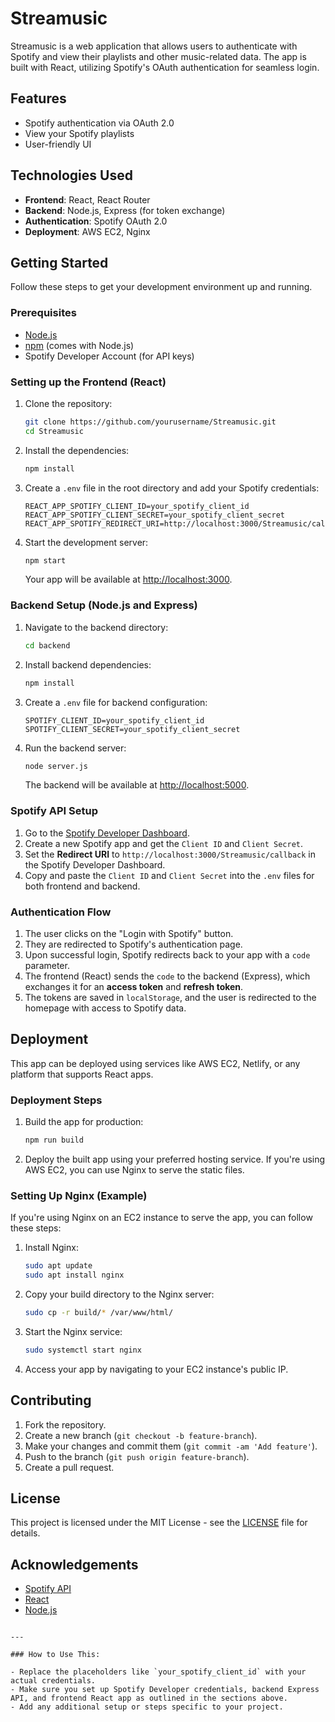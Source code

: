 # Streamusic

Streamusic is a web application that allows users to authenticate with Spotify and view their playlists and other music-related data. The app is built with React, utilizing Spotify's OAuth authentication for seamless login.

## Features

- Spotify authentication via OAuth 2.0
- View your Spotify playlists
- User-friendly UI

## Technologies Used

- **Frontend**: React, React Router
- **Backend**: Node.js, Express (for token exchange)
- **Authentication**: Spotify OAuth 2.0
- **Deployment**: AWS EC2, Nginx

## Getting Started

Follow these steps to get your development environment up and running.

### Prerequisites

- [Node.js](https://nodejs.org/)
- [npm](https://www.npmjs.com/) (comes with Node.js)
- Spotify Developer Account (for API keys)

### Setting up the Frontend (React)

1. Clone the repository:
   ```bash
   git clone https://github.com/yourusername/Streamusic.git
   cd Streamusic
   ```

2. Install the dependencies:
   ```bash
   npm install
   ```

3. Create a `.env` file in the root directory and add your Spotify credentials:
   ```
   REACT_APP_SPOTIFY_CLIENT_ID=your_spotify_client_id
   REACT_APP_SPOTIFY_CLIENT_SECRET=your_spotify_client_secret
   REACT_APP_SPOTIFY_REDIRECT_URI=http://localhost:3000/Streamusic/callback
   ```

4. Start the development server:
   ```bash
   npm start
   ```

   Your app will be available at [http://localhost:3000](http://localhost:3000).

### Backend Setup (Node.js and Express)

1. Navigate to the backend directory:
   ```bash
   cd backend
   ```

2. Install backend dependencies:
   ```bash
   npm install
   ```

3. Create a `.env` file for backend configuration:
   ```
   SPOTIFY_CLIENT_ID=your_spotify_client_id
   SPOTIFY_CLIENT_SECRET=your_spotify_client_secret
   ```

4. Run the backend server:
   ```bash
   node server.js
   ```

   The backend will be available at [http://localhost:5000](http://localhost:5000).

### Spotify API Setup

1. Go to the [Spotify Developer Dashboard](https://developer.spotify.com/dashboard/applications).
2. Create a new Spotify app and get the `Client ID` and `Client Secret`.
3. Set the **Redirect URI** to `http://localhost:3000/Streamusic/callback` in the Spotify Developer Dashboard.
4. Copy and paste the `Client ID` and `Client Secret` into the `.env` files for both frontend and backend.

### Authentication Flow

1. The user clicks on the "Login with Spotify" button.
2. They are redirected to Spotify's authentication page.
3. Upon successful login, Spotify redirects back to your app with a `code` parameter.
4. The frontend (React) sends the `code` to the backend (Express), which exchanges it for an **access token** and **refresh token**.
5. The tokens are saved in `localStorage`, and the user is redirected to the homepage with access to Spotify data.

## Deployment

This app can be deployed using services like AWS EC2, Netlify, or any platform that supports React apps.

### Deployment Steps

1. Build the app for production:
   ```bash
   npm run build
   ```

2. Deploy the built app using your preferred hosting service. If you're using AWS EC2, you can use Nginx to serve the static files.

### Setting Up Nginx (Example)

If you're using Nginx on an EC2 instance to serve the app, you can follow these steps:

1. Install Nginx:
   ```bash
   sudo apt update
   sudo apt install nginx
   ```

2. Copy your build directory to the Nginx server:
   ```bash
   sudo cp -r build/* /var/www/html/
   ```

3. Start the Nginx service:
   ```bash
   sudo systemctl start nginx
   ```

4. Access your app by navigating to your EC2 instance's public IP.

## Contributing

1. Fork the repository.
2. Create a new branch (`git checkout -b feature-branch`).
3. Make your changes and commit them (`git commit -am 'Add feature'`).
4. Push to the branch (`git push origin feature-branch`).
5. Create a pull request.

## License

This project is licensed under the MIT License - see the [LICENSE](LICENSE) file for details.

## Acknowledgements

- [Spotify API](https://developer.spotify.com/documentation/web-api/)
- [React](https://reactjs.org/)
- [Node.js](https://nodejs.org/)

```

---

### How to Use This:

- Replace the placeholders like `your_spotify_client_id` with your actual credentials.
- Make sure you set up Spotify Developer credentials, backend Express API, and frontend React app as outlined in the sections above.
- Add any additional setup or steps specific to your project.

